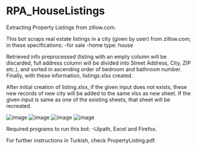 # RPA_HouseListings
Extracting Property Listings from zillow.com.

This bot scraps real estate listings in a city (given by user) from zillow.com; in these specifications:
-for sale
-home type: house

Retrieved info preprocessed (listing with an empty column will be discarded, full address column will be divided into Street Address, City, ZIP etc.), and sorted in ascending order of bedroom and bathroom number.
Finally, with these information, listings.xlsx created.

After initial creation of listing.xlsx, if the given input does not exists, these new records of  new city will be added to the same xlsx as new sheet. If the given input is same as one of the existing sheets, that sheet will be recreated.


![image](https://user-images.githubusercontent.com/46426033/230650760-e7f813b9-8bf6-41d4-a5b0-9be746f1613c.png)
![image](https://user-images.githubusercontent.com/46426033/230650959-e90bcc45-357a-446c-b47b-20fe15460e0f.png)
![image](https://user-images.githubusercontent.com/46426033/230651182-cafeb6ba-9076-4929-9872-b8f03711e268.png)
![image](https://user-images.githubusercontent.com/46426033/230651251-245aaec1-88fd-48b3-bf5d-7c0a53353e32.png)

Required programs to run this bot:
-Uipath, Excel and Firefox.

For further instructions in Turkish, check PropertyListing.pdf.
